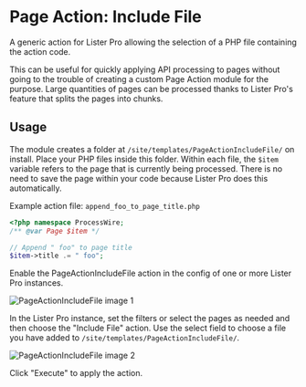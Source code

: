 # Page Action: Include File

A generic action for Lister Pro allowing the selection of a PHP file containing the action code.

This can be useful for quickly applying API processing to pages without going to the trouble of creating a custom Page Action module for the purpose. Large quantities of pages can be processed thanks to Lister Pro's feature that splits the pages into chunks.

## Usage

The module creates a folder at `/site/templates/PageActionIncludeFile/` on install. Place your PHP files inside this folder. Within each file, the `$item` variable refers to the page that is currently being processed. There is no need to save the page within your code because Lister Pro does this automatically.

Example action file: `append_foo_to_page_title.php`
```php
<?php namespace ProcessWire;
/** @var Page $item */

// Append " foo" to page title
$item->title .= " foo";
```

Enable the PageActionIncludeFile action in the config of one or more Lister Pro instances.

![PageActionIncludeFile image 1](https://github.com/user-attachments/assets/26d894af-0f9b-4732-ab6f-19aa4dd0512f)

In the Lister Pro instance, set the filters or select the pages as needed and then choose the "Include File" action. Use the select field to choose a file you have added to `/site/templates/PageActionIncludeFile/`.

![PageActionIncludeFile image 2](https://github.com/user-attachments/assets/11880995-032a-4348-8bb2-aa1647f39731)

Click "Execute" to apply the action.

